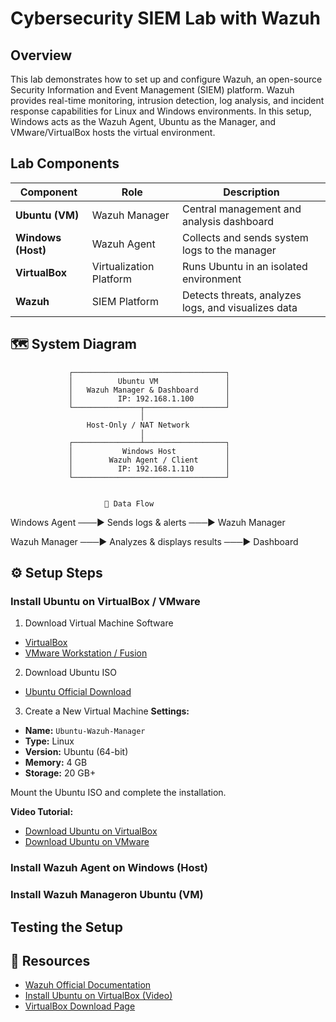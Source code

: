 # Cybersecurity SIEM Lab with Wazuh

## Overview
This lab demonstrates how to set up and configure Wazuh, an open-source Security Information and Event Management (SIEM) platform. Wazuh provides real-time monitoring, intrusion detection, log analysis, and incident response capabilities for Linux and Windows environments. In this setup, Windows acts as the Wazuh Agent, Ubuntu as the Manager, and VMware/VirtualBox hosts the virtual environment.

## Lab Components
| Component | Role | Description |
|------------|------|-------------|
| **Ubuntu (VM)** | Wazuh Manager | Central management and analysis dashboard |
| **Windows (Host)** | Wazuh Agent | Collects and sends system logs to the manager |
| **VirtualBox** | Virtualization Platform | Runs Ubuntu in an isolated environment |
| **Wazuh** | SIEM Platform | Detects threats, analyzes logs, and visualizes data |

## 🗺️ System Diagram
                 ┌──────────────────────────────────┐
                 │          Ubuntu VM               │
                 │   Wazuh Manager & Dashboard      │
                 │          IP: 192.168.1.100       │
                 └───────────────┬──────────────────┘
                                 │
                     Host-Only / NAT Network
                                 │
                 ┌───────────────┴──────────────────┐
                 │           Windows Host           │
                 │        Wazuh Agent / Client      │
                 │          IP: 192.168.1.110       │
                 └──────────────────────────────────┘


                         🔁 Data Flow

 Windows Agent  ───▶  Sends logs & alerts  ───▶  Wazuh Manager

 
 Wazuh Manager  ───▶  Analyzes & displays results  ───▶  Dashboard


## ⚙️ Setup Steps
### Install Ubuntu on VirtualBox / VMware
1. Download Virtual Machine Software
- [VirtualBox](https://www.virtualbox.org/wiki/Downloads)  
- [VMware Workstation / Fusion](https://www.vmware.com/products/desktop-hypervisor/workstation-and-fusion)

2. Download Ubuntu ISO
- [Ubuntu Official Download](https://ubuntu.com/download)

3. Create a New Virtual Machine
**Settings:**
- **Name:** `Ubuntu-Wazuh-Manager`  
- **Type:** Linux  
- **Version:** Ubuntu (64-bit)  
- **Memory:** 4 GB  
- **Storage:** 20 GB+  

Mount the Ubuntu ISO and complete the installation.

**Video Tutorial:**  
- [Download Ubuntu on VirtualBox](https://www.youtube.com/watch?v=IOSEdXVmmpM)  
- [Download Ubuntu on VMware](https://www.youtube.com/watch?v=CNAmlDEzqKo)

### Install Wazuh Agent on Windows (Host)


### Install Wazuh Manageron Ubuntu (VM)

## Testing the Setup
   
## 🧾 Resources
- [Wazuh Official Documentation](https://documentation.wazuh.com)
- [Install Ubuntu on VirtualBox (Video)](https://www.youtube.com/watch?v=IOSEdXVmmpM)
- [VirtualBox Download Page](https://www.virtualbox.org/wiki/Downloads)
